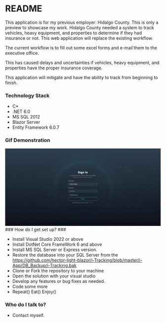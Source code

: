 # README #
This application is for my previous employer: Hidalgo County.
This is only a preview to showcase my work.
Hidalgo County needed a system to track vehicles, heavy equipment, and properties to determine if they had insurance or not.
This web application will replace the existing workflow.

The current workflow is to fill out some excel forms and e-mail˙them to the executive office.

This has caused delays and uncertainties if vehicles, heavy equipment, and properties have the proper insurance coverage.

This application will mitigate and have the ability to track from beginning to finish.

### Technology Stack ###
* C*
* .NET 6.0
* MS SQL 2012
* Blazor Server
* Entity Framework 6.0.7

### Gif Demonstration ###
<img src="https://github.com/hector-light-blazor/i-Tracking/blob/master/i-App/i-App/Animations/Animation.gif" />
### How do I get set up? ###

* Install Visual Studio 2022 or above
* Install DotNet Core FrameWork 6 and above
* Install MS SQL Server or Express version.
* Restore the database into your SQL Server from the https://github.com/hector-light-blazor/i-Tracking/blob/master/i-App/DB_Backup/i-Tracking.bak
* Clone or Fork the repository to your machine
* Open the solution with your visual studio
* Develop any features or bug fixes as needed.
* Code some more
* Repeat() Eat() Enjoy()

### Who do I talk to? ###

* Contact myself.
